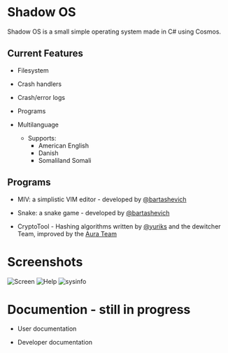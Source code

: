 ﻿
# Shadow OS

Shadow OS is a small simple operating system made in C# using Cosmos.

  

## Current Features

* Filesystem

* Crash handlers

* Crash/error logs

* Programs

* Multilanguage

  * Supports: 
    * American English 
    * Danish
    * Somaliland Somali

  

## Programs

* MIV: a simplistic VIM editor - developed by [@bartashevich](https://github.com/bartashevich) 

* Snake: a snake game - developed by [@bartashevich](https://github.com/bartashevich)

* CryptoTool - Hashing algorithms written by [@yuriks](https://github.com/yuriks) and the dewitcher Team, improved by the [Aura Team](https://github.com/aura-systems)

# Screenshots  
![Screen](Screenshot.jpg)
![Help](Screenshot1.jpg)
![sysinfo](Screenshot2.jpg)

# Documention - still  in  progress

* User documentation

* Developer documentation
